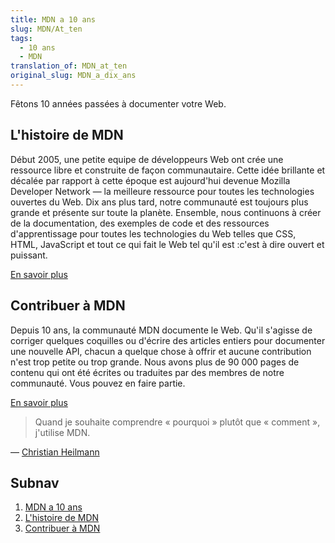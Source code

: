 ```yaml
---
title: MDN a 10 ans
slug: MDN/At_ten
tags:
  - 10 ans
  - MDN
translation_of: MDN_at_ten
original_slug: MDN_a_dix_ans
---
```

Fêtons 10 années passées à documenter votre Web.

## L'histoire de MDN

Début 2005, une petite equipe de développeurs Web ont crée une ressource libre et construite de façon communautaire. Cette idée brillante et décalée par rapport à cette époque est aujourd'hui devenue Mozilla Developer Network — la meilleure ressource pour toutes les technologies ouvertes du Web. Dix ans plus tard, notre communauté est toujours plus grande et présente sur toute la planète. Ensemble, nous continuons à créer de la documentation, des exemples de code et des ressources d'apprentissage pour toutes les technologies du Web telles que CSS, HTML, JavaScript et tout ce qui fait le Web tel qu'il est :c'est à dire ouvert et puissant.

[En savoir plus](/fr/docs/MDN_a_dix_ans/Histoire_MDN)

## Contribuer à MDN

Depuis 10 ans, la communauté MDN documente le Web. Qu'il s'agisse de corriger quelques coquilles ou d'écrire des articles entiers pour documenter une nouvelle API, chacun a quelque chose à offrir et aucune contribution n'est trop petite ou trop grande. Nous avons plus de 90 000 pages de contenu qui ont été écrites ou traduites par des membres de notre communauté. Vous pouvez en faire partie.

[En savoir plus](/fr/docs/MDN_a_dix_ans/Contribuer_à_MDN)

> Quand je souhaite comprendre « pourquoi » plutôt que « comment », j'utilise MDN.

— [Christian Heilmann](https://twitter.com/codepo8/status/621009648875868160)

## Subnav

1.  [MDN a 10 ans](/fr/docs/MDN_a_dix_ans/)
2.  [L'histoire de MDN](/fr/docs/MDN_a_dix_ans/Histoire_MDN)
3.  [Contribuer à MDN](/en-US/docs/MDN_at_ten/Contributing_to_MDN)
